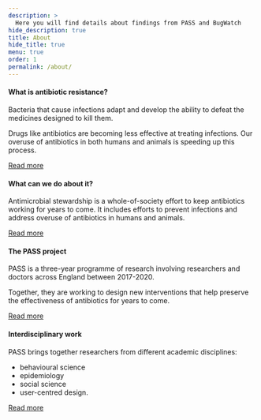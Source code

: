 ```yaml
---
description: >
  Here you will find details about findings from PASS and BugWatch
hide_description: true
title: About
hide_title: true
menu: true
order: 1
permalink: /about/
---
```



<section id="about" class="tiles">
    <div class="container">
        <div class="flex text-center">
            <div class="p-2 flex-grow-300">
                <h4>What is antibiotic resistance?</h4>
                <p>Bacteria that cause infections adapt and develop the ability to defeat the medicines
                    designed to kill them. </p>
                <p>Drugs like antibiotics are becoming less effective at treating infections.
                    Our overuse of antibiotics in both humans and animals is speeding up this process.</p>
                <p class="read-more">
                   <a href="/about/antibiotic-resistance">Read more</a>
                </p>
            </div>
            <div class="p-2 flex-grow-300">
                <h4>What can we do about it?</h4>
                <p>Antimicrobial stewardship is a whole-of-society effort to keep antibiotics working 
                for years to come. It includes efforts to prevent infections and address overuse 
                of antibiotics in humans and animals.</p>
                <p class="read-more">
                    <a href="/about/antimicrobial-stewardship">Read more</a>
                </p>
            </div>
            <div class="p-2 flex-grow-300">
                <h4>The PASS project</h4>
                <p>PASS is a three-year programme of research involving researchers and 
                doctors across England between 2017-2020.</p>
                <p>Together, they are working to design new interventions that help preserve the 
                effectiveness of antibiotics for years to come.</p>
                <p class="read-more">
                    <a href="/about/pass-project">Read more</a>
                </p>
            </div>
            <div id="interdisciplinary-work" class="p-2 flex-grow-300">
                <h4>Interdisciplinary work</h4>
                <p>PASS brings together researchers from different academic disciplines:</p>
                <ul>
                    <li>behavioural science</li>
                    <li>epidemiology</li>
                    <li>social science</li>
                    <li>user-centred design.</li>
                </ul>
                <div class="read-more">
                    <a href="/about/interdisciplinary-work">Read more</a>
                </div>
            </div>
        </div>
    </div>
</section>
 



 